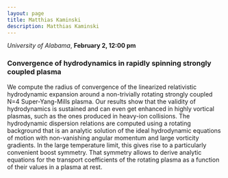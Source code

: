```yaml
---
layout: page
title: Matthias Kaminski
description: Matthias Kaminski
---
```


*University of Alabama*, **February 2, 12:00 pm**

### Convergence of hydrodynamics in rapidly spinning strongly coupled plasma

We compute the radius of convergence of the linearized relativistic hydrodynamic expansion around a non-trivially rotating strongly coupled N=4 Super-Yang-Mills plasma. Our results show that the validity of hydrodynamics is sustained and can even get enhanced in highly vortical plasmas, such as the ones produced in heavy-ion collisions. The hydrodynamic dispersion relations are computed using a rotating background that is an analytic solution of the ideal hydrodynamic equations of motion with non-vanishing angular momentum and large vorticity gradients. In the large temperature limit, this gives rise to a particularly convenient boost symmetry. That symmetry allows to derive analytic equations for the transport coefficients of the rotating plasma as a function of their values in a plasma at rest.
